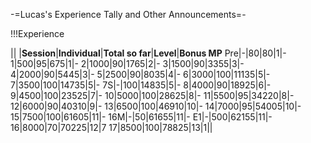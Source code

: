-=Lucas's Experience Tally and Other Announcements=-

!!!Experience

|| |__Session__|__Individual__|__Total so far__|__Level__|__Bonus MP__
Pre|-|80|80|1|-
1|500|95|675|1|-
2|1000|90|1765|2|-
3|1500|90|3355|3|-
4|2000|90|5445|3|-
5|2500|90|8035|4|-
6|3000|100|11135|5|-
7|3500|100|14735|5|-
7S|-|100|14835|5|-
8|4000|90|18925|6|-
9|4500|100|23525|7|-
10|5000|100|28625|8|-
11|5500|95|34220|8|-
12|6000|90|40310|9|-
13|6500|100|46910|10|-
14|7000|95|54005|10|-
15|7500|100|61605|11|-
16M|-|50|61655|11|-
E1|-|500|62155|11|-
16|8000|70|70225|12|7
17|8500|100|78825|13|1||

